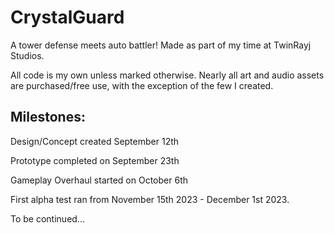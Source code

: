# CrystalGuard

A tower defense meets auto battler! Made as part of my time at TwinRayj Studios.  

All code is my own unless marked otherwise. 
Nearly all art and audio assets are purchased/free use, with the exception of the few I created.

## Milestones:

Design/Concept created September 12th

Prototype completed on September 23th

Gameplay Overhaul started on October 6th

First alpha test ran from November 15th 2023 - December 1st 2023.

To be continued...
